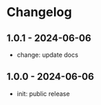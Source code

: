 # Changelog

## 1.0.1 - 2024-06-06

-   change: update docs

## 1.0.0 - 2024-06-06

-   init: public release

